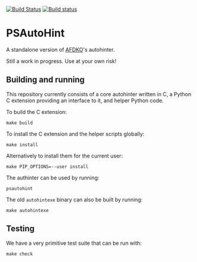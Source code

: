 [![Build Status](https://travis-ci.org/khaledhosny/psautohint.svg?branch=master)](https://travis-ci.org/khaledhosny/psautohint)
[![Build status](https://ci.appveyor.com/api/projects/status/0xy2iyc6wsl5ag4e?svg=true)](https://ci.appveyor.com/project/khaledhosny/psautohint)

# PSAutoHint

A standalone version of [AFDKO](https://github.com/adobe-type-tools/afdko)'s
autohinter.

Still a work in progress. Use at your own risk!

## Building and running

This repository currently consists of a core autohinter written in C, a Python C
extension providing an interface to it, and helper Python code.

To build the C extension:

    make build

To install the C extension and the helper scripts globally:

    make install

Alternatively to install them for the current user:

    make PIP_OPTIONS=--user install

The authinter can be used by running:

    psautohint

The old `autohintexe` binary can also be built by running:

    make autohintexe

## Testing

We have a very primitive test suite that can be run with:

    make check
